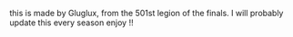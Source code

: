 this is made by Gluglux, from the 501st legion of the finals.
I will probably update this every season
enjoy !!
